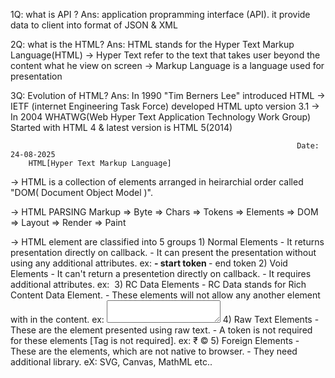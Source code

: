 1Q: what is API ?
Ans: application propramming interface (API). it provide data to client into format of JSON & XML

2Q: what is the HTML?
Ans: HTML stands for the Hyper Text Markup Language(HTML)
     -> Hyper Text refer to the text that takes user beyond the content what he view on screen
     -> Markup Language is a language used for presentation

3Q: Evolution of HTML?
Ans: In 1990 "Tim Berners Lee" introduced HTML
    -> IETF (internet Engineering Task Force) developed HTML upto version 3.1
    -> In 2004 WHATWG(Web Hyper Text Application Technology Work Group) Started with HTML 4 & latest version is HTML 5(2014)

                                                                    Date: 24-08-2025
        HTML[Hyper Text Markup Language]
-> HTML is a collection of elements arranged in heirarchial order called "DOM( Document Object Model )".

-> HTML PARSING 
     Markup => Byte => Chars => Tokens => Elements => DOM => Layout => Render => Paint
     
-> HTML element are classified into 5 groups 
     1) Normal Elements
         - It returns presentation directly on callback.
         - It can present the presentation without using any additional attributes.
            ex: <b>  -  start token
                </b> -  end token
     2) Void Elements
         - It can't return a presentetion directly on callback.
         - It requires additional attributes.
            ex: <img>
     3) RC Data Elements
         - RC Data stands for Rich Content Data Element.
         - These elements will not allow any another element with in the content.
            ex: <textarea> </textarea>
     4) Raw Text Elements
         - These are the element presented using raw text.
         - A token is not required for these elements [Tag is not required].
            ex: &#8377;
                &copy;
     5) Foreign Elements
         - These are the elements, which are not native to browser.
         - They need additional library.
            eX: SVG, Canvas, MathML etc..
     

